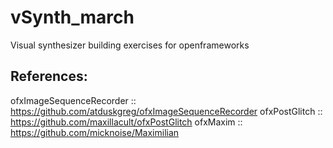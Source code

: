 # vSynth_march
Visual synthesizer building exercises for openframeworks


## References:
ofxImageSequenceRecorder :: https://github.com/atduskgreg/ofxImageSequenceRecorder 
ofxPostGlitch :: https://github.com/maxillacult/ofxPostGlitch
ofxMaxim :: https://github.com/micknoise/Maximilian
